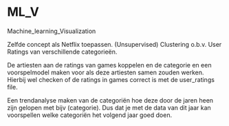 # ML_V
Machine_learning_Visualization

Zelfde concept als Netflix toepassen.
(Unsupervised) Clustering o.b.v. User Ratings van verschillende categorieën.

De artiesten aan de ratings van games koppelen en de categorie en een voorspelmodel maken voor als deze artiesten samen zouden werken.
Hierbij wel checken of de ratings in games correct is met de user_ratings file.


Een trendanalyse maken van de categoriën hoe deze door de jaren heen zijn gelopen met bijv (categorie). 
Dus dat je met de data van dit jaar kan voorspellen welke categoriën het volgend jaar goed doen.
